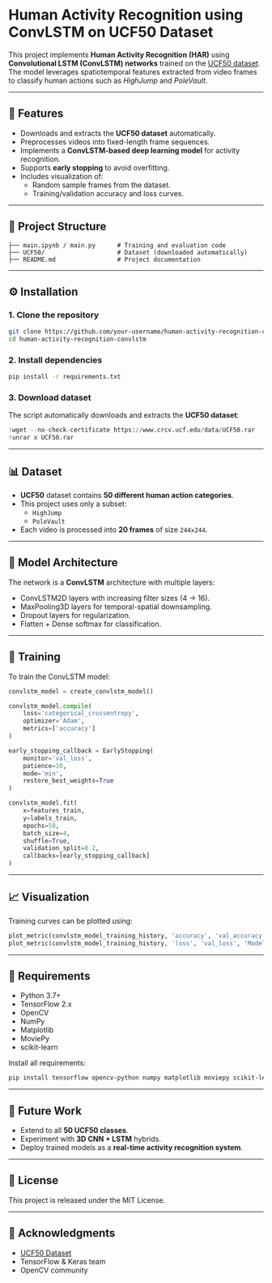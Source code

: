 # Human Activity Recognition using ConvLSTM on UCF50 Dataset

This project implements **Human Activity Recognition (HAR)** using **Convolutional LSTM (ConvLSTM) networks** trained on the [UCF50 dataset](https://www.crcv.ucf.edu/data/UCF50.php).  
The model leverages spatiotemporal features extracted from video frames to classify human actions such as *HighJump* and *PoleVault*.

---

## 📌 Features
- Downloads and extracts the **UCF50 dataset** automatically.
- Preprocesses videos into fixed-length frame sequences.
- Implements a **ConvLSTM-based deep learning model** for activity recognition.
- Supports **early stopping** to avoid overfitting.
- Includes visualization of:
  - Random sample frames from the dataset.
  - Training/validation accuracy and loss curves.

---

## 📂 Project Structure
```
├── main.ipynb / main.py      # Training and evaluation code
├── UCF50/                    # Dataset (downloaded automatically)
├── README.md                 # Project documentation
```

---

## ⚙️ Installation

### 1. Clone the repository
```bash
git clone https://github.com/your-username/human-activity-recognition-convlstm.git
cd human-activity-recognition-convlstm
```

### 2. Install dependencies
```bash
pip install -r requirements.txt
```

### 3. Download dataset
The script automatically downloads and extracts the **UCF50 dataset**:
```python
!wget --no-check-certificate https://www.crcv.ucf.edu/data/UCF50.rar
!unrar x UCF50.rar
```

---

## 📊 Dataset
- **UCF50** dataset contains **50 different human action categories**.  
- This project uses only a subset:
  - `HighJump`
  - `PoleVault`
- Each video is processed into **20 frames** of size `244x244`.

---

## 🧠 Model Architecture
The network is a **ConvLSTM** architecture with multiple layers:

- ConvLSTM2D layers with increasing filter sizes (4 → 16).
- MaxPooling3D layers for temporal-spatial downsampling.
- Dropout layers for regularization.
- Flatten + Dense softmax for classification.

---

## 🚀 Training
To train the ConvLSTM model:
```python
convlstm_model = create_convlstm_model()

convlstm_model.compile(
    loss='categorical_crossentropy',
    optimizer='Adam',
    metrics=['accuracy']
)

early_stopping_callback = EarlyStopping(
    monitor='val_loss',
    patience=10,
    mode='min',
    restore_best_weights=True
)

convlstm_model.fit(
    x=features_train,
    y=labels_train,
    epochs=50,
    batch_size=4,
    shuffle=True,
    validation_split=0.2,
    callbacks=[early_stopping_callback]
)
```

---

## 📈 Visualization
Training curves can be plotted using:

```python
plot_metric(convlstm_model_training_history, 'accuracy', 'val_accuracy', 'Model Accuracy')
plot_metric(convlstm_model_training_history, 'loss', 'val_loss', 'Model Loss')
```

---

## 📌 Requirements
- Python 3.7+
- TensorFlow 2.x
- OpenCV
- NumPy
- Matplotlib
- MoviePy
- scikit-learn

Install all requirements:
```bash
pip install tensorflow opencv-python numpy matplotlib moviepy scikit-learn
```

---

## 🔮 Future Work
- Extend to all **50 UCF50 classes**.
- Experiment with **3D CNN + LSTM** hybrids.
- Deploy trained models as a **real-time activity recognition system**.

---

## 📜 License
This project is released under the MIT License.

---

## 🙌 Acknowledgments
- [UCF50 Dataset](https://www.crcv.ucf.edu/data/UCF50.php)  
- TensorFlow & Keras team  
- OpenCV community  
